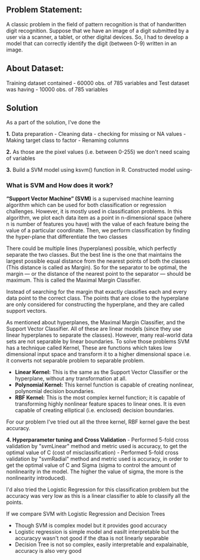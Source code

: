 ## Problem Statement:

A classic problem in the field of pattern recognition is that of handwritten digit recognition. Suppose that we have an image of a digit submitted by a user via a scanner, a tablet, or other digital devices. So, I had to develop a model that can correctly identify the digit (between 0-9) written in an image.

## About Dataset:

Training dataset contained - 60000 obs. of 785 variables
and Test dataset was having - 10000 obs. of 785 variables

## Solution

As a part of the solution, I've done the

**1.** Data preparation
	- Cleaning data
	- checking for missing or NA values
	- Making target class to factor
	- Renaming columns

**2.** As those are the pixel values (i.e. between 0-255) we don't need scaing of variables

**3.** Build a SVM model using ksvm() function in R. Constructed model using-

### What is SVM and How does it work?

**“Support Vector Machine” (SVM)** is a supervised machine learning algorithm which can be used for both classification or regression challenges. However,  it is mostly used in classification problems. In this algorithm, we plot each data item as a point in n-dimensional space (where n is number of features you have) with the value of each feature being the value of a particular coordinate. Then, we perform classification by finding the hyper-plane that differentiate the two classes

There could be multiple lines (hyperplanes) possible, which perfectly separate the two classes. But the best line is the one that maintains the largest possible equal distance from the nearest points of both the classes (This distance is called as Margin). So for the separator to be optimal, the margin — or the distance of the nearest point to the separator — should be maximum. This is called the Maximal Margin Classifier.

Instead of searching for the margin that exactly classifies each and every data point to the correct class. The points that are close to the hyperplane are only considered for constructing the hyperplane, and they are called support vectors.

As mentioned about hyperplanes, the Maximal Margin Classifier, and the Support Vector Classifier. All of these are linear models (since they use linear hyperplanes to separate the classes). However, many real-world data sets are not separable by linear boundaries. To solve those problems SVM has a technique called Kernel, These are functions which takes low dimensional input space and transform it to a higher dimensional space i.e. it converts not separable problem to separable problem.

- **Linear Kernel:** This is the same as the Support Vector Classifier or the hyperplane, without any transformation at all.
- **Polynomial Kernel:** This kernel function is capable of creating nonlinear, polynomial decision boundaries.
- **RBF Kernel:** This is the most complex kernel function; it is capable of transforming highly nonlinear feature spaces to linear ones. It is even capable of creating elliptical (i.e. enclosed) decision boundaries.

For our problem I've tried out all the three kernel, RBF kernel gave the best accuracy.

**4. Hyperparameter tuning and Cross Validation**
	- Performed 5-fold cross validation by "svmLinear" method and metric used is accuracy, to get the optimal value of C (cost of misclassification)
	- Performed 5-fold cross validation by "svmRadial" method and metric used is accuracy,  in order to get the optimal value of C and Sigma (sigma to control the amount of nonlinearity in the model. The higher the value of sigma, the more is the nonlinearity introduced).

I'd also tried the Logistic Regression for this classification problem but the accuracy was very low as this is a linear classifier to able to classify all the points.

If we compare SVM with Logistic Regression and Decision Trees
  - Though SVM is complex model but it provides good accuracy
  - Logistic regression is simple model and easilt interpretable but the accuracyy wasn't not good if the dtaa is not linearly separable
  - Decision Tree is not so complex, easily interpretable and expalainable, accuracy is also very good
